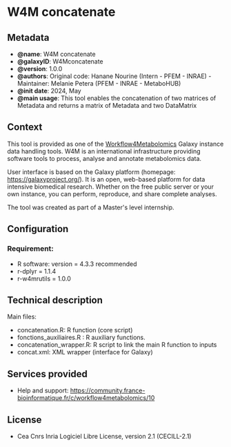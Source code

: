 # W4M concatenate


Metadata
-----------

 * **@name**: W4M concatenate
 * **@galaxyID**: W4Mconcatenate
 * **@version**: 1.0.0
 * **@authors**: Original code: Hanane Nourine (Intern - PFEM - INRAE) - Maintainer: Melanie Petera (PFEM - INRAE - MetaboHUB)
 * **@init date**: 2024, May
 * **@main usage**: This tool enables the concatenation of two matrices of Metadata and returns a matrix of Metadata and two DataMatrix

 
Context
-----------

This tool is provided as one of the [Workflow4Metabolomics](http://workflow4metabolomics.org) Galaxy instance data handling tools. 
W4M is an international infrastructure providing software tools to process, analyse and annotate metabolomics data. 

User interface is based on the Galaxy platform (homepage: https://galaxyproject.org/). It is an open, web-based platform for data intensive biomedical research. 
Whether on the free public server or your own instance, you can perform, reproduce, and share complete analyses.

The tool was created as part of a Master's level internship.
 
Configuration
-----------

### Requirement:
 * R software: version = 4.3.3 recommended
 * r-dplyr = 1.1.4
 * r-w4mrutils = 1.0.0

Technical description
-----------

Main files:

- concatenation.R: R function (core script)
- fonctions_auxiliaires.R : R auxiliary functions.
- concatenation_wrapper.R: R script to link the main R function to inputs
- concat.xml: XML wrapper (interface for Galaxy)


Services provided
-----------

 * Help and support: https://community.france-bioinformatique.fr/c/workflow4metabolomics/10
                     


License
-----------

 * Cea Cnrs Inria Logiciel Libre License, version 2.1 (CECILL-2.1)
